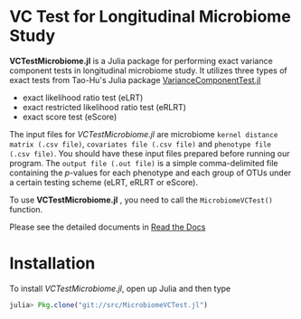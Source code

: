 # VC Test for Longitudinal Microbiome Study

**VCTestMicrobiome.jl** is a Julia package for performing exact variance component tests in longitudinal microbiome study. It utilizes three types of exact tests from Tao-Hu's Julia package [VarianceComponentTest.jl](https://github.com/Tao-Hu/VarianceComponentTest.jl/blob/master/README.md)

* exact likelihood ratio test (eLRT)
* exact restricted likelihood ratio test (eRLRT)
* exact score test (eScore)

The input files for _VCTestMicrobiome.jl_ are microbiome `kernel distance matrix (.csv file)`, `covariates file (.csv file)` and `phenotype file (.csv file)`. You should have these input files prepared before running our program. The `output file (.out file)` is a simple comma-delimited file containing the _p_-values for each phenotype and each group of OTUs under a certain testing scheme (eLRT, eRLRT or eScore).

To use **VCTestMicrobiome.jl** , you need to call the `MicrobiomeVCTest()` function.

Please see the detailed documents in [Read the Docs](http://127.0.0.1:8000) 

# Installation

To install _VCTestMicrobiome.jl_, open up Julia and then type

```julia
julia> Pkg.clone("git://src/MicrobiomeVCTest.jl")
```
